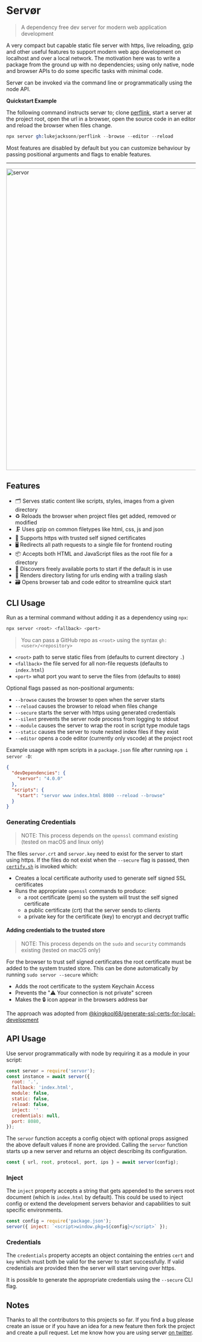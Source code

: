 # Servør

> A dependency free dev server for modern web application development

A very compact but capable static file server with https, live reloading, gzip and other useful features to support modern web app development on localhost and over a local network. The motivation here was to write a package from the ground up with no dependencies; using only native, node and browser APIs to do some specific tasks with minimal code.

Servør can be invoked via the command line or programmatically using the node API.

**Quickstart Example**

The following command instructs servør to; clone [perflink](https://github.com/lukejacksonn/perflink), start a server at the project root, open the url in a browser, open the source code in an editor and reload the browser when files change.

```s
npx servor gh:lukejacksonn/perflink --browse --editor --reload
```

Most features are disabled by default but you can customize behaviour by passing positional arguments and flags to enable features.

<hr>

<img src="https://user-images.githubusercontent.com/1457604/68399629-979e8480-016e-11ea-89b3-0f852a018042.gif" alt="servor" width="800">

## Features

- 🗂 Serves static content like scripts, styles, images from a given directory
- ♻️ Reloads the browser when project files get added, removed or modified
- 🗜 Uses gzip on common filetypes like html, css, js and json
- 🔐 Supports https with trusted self signed certificates
- 🖥 Redirects all path requests to a single file for frontend routing
- 📦 Accepts both HTML and JavaScript files as the root file for a directory
- 🔎 Discovers freely available ports to start if the default is in use
- 📄 Renders directory listing for urls ending with a trailing slash
- 🗃 Opens browser tab and code editor to streamline quick start

## CLI Usage

Run as a terminal command without adding it as a dependency using `npx`:

```s
npx servor <root> <fallback> <port>
```

> You can pass a GitHub repo as `<root>` using the syntax `gh:<user>/<repository>`

- `<root>` path to serve static files from (defaults to current directory `.`)
- `<fallback>` the file served for all non-file requests (defaults to `index.html`)
- `<port>` what port you want to serve the files from (defaults to `8080`)

Optional flags passed as non-positional arguments:

- `--browse` causes the browser to open when the server starts
- `--reload` causes the browser to reload when files change
- `--secure` starts the server with https using generated credentials
- `--silent` prevents the server node process from logging to stdout
- `--module` causes the server to wrap the root in script type module tags
- `--static` causes the server to route nested index files if they exist
- `--editor` opens a code editor (currently only vscode) at the project root

Example usage with npm scripts in a `package.json` file after running `npm i servor -D`:

```json
{
  "devDependencies": {
    "servor": "4.0.0"
  },
  "scripts": {
    "start": "servor www index.html 8080 --reload --browse"
  }
}
```

### Generating Credentials

> NOTE: This process depends on the `openssl` command existing (tested on macOS and linux only)

The files `servor.crt` and `servor.key` need to exist for the server to start using https. If the files do not exist when the `--secure` flag is passed, then [`certify.sh`](/certify.sh) is invoked which:

- Creates a local certificate authority used to generate self signed SSL certificates
- Runs the appropriate `openssl` commands to produce:
  - a root certificate (pem) so the system will trust the self signed certificate
  - a public certificate (crt) that the server sends to clients
  - a private key for the certificate (key) to encrypt and decrypt traffic

#### Adding credentials to the trusted store

> NOTE: This process depends on the `sudo` and `security` commands existing (tested on macOS only)

For the browser to trust self signed certificates the root certificate must be added to the system trusted store. This can be done automatically by running `sudo servor --secure` which:

- Adds the root certificate to the system Keychain Access
- Prevents the "⚠️ Your connection is not private" screen
- Makes the 🔒 icon appear in the browsers address bar

The approach was adopted from [@kingkool68/generate-ssl-certs-for-local-development](https://github.com/kingkool68/generate-ssl-certs-for-local-development)

## API Usage

Use servor programmatically with node by requiring it as a module in your script:

```js
const servor = require('servor');
const instance = await servor({
  root: '.',
  fallback: 'index.html',
  module: false,
  static: false,
  reload: false,
  inject: ''
  credentials: null,
  port: 8080,
});
```

The `servor` function accepts a config object with optional props assigned the above default values if none are provided. Calling the `servor` function starts up a new server and returns an object describing its configuration.

```js
const { url, root, protocol, port, ips } = await servor(config);
```

### Inject

The `inject` property accepts a string that gets appended to the servers root document (which is `index.html` by default). This could be used to inject config or extend the development servers behavior and capabilities to suit specific environments.

```js
const config = require('package.json');
servor({ inject: `<script>window.pkg=${config}</script>` });
```

### Credentials

The `credentials` property accepts an object containing the entries `cert` and `key` which must both be valid for the server to start successfully. If valid credentials are provided then the server will start serving over https.

It is possible to generate the appropriate credentials using the `--secure` CLI flag.

## Notes

Thanks to all the contributors to this projects so far. If you find a bug please create an issue or if you have an idea for a new feature then fork the project and create a pull request. Let me know how you are using servør [on twitter](https://twitter.com/lukejacksonn).
